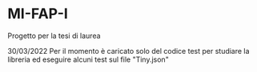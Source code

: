 # MI-FAP-I
Progetto per la tesi di laurea

30/03/2022
Per il momento è caricato solo del codice test per studiare la libreria ed eseguire alcuni test sul file "Tiny.json"
